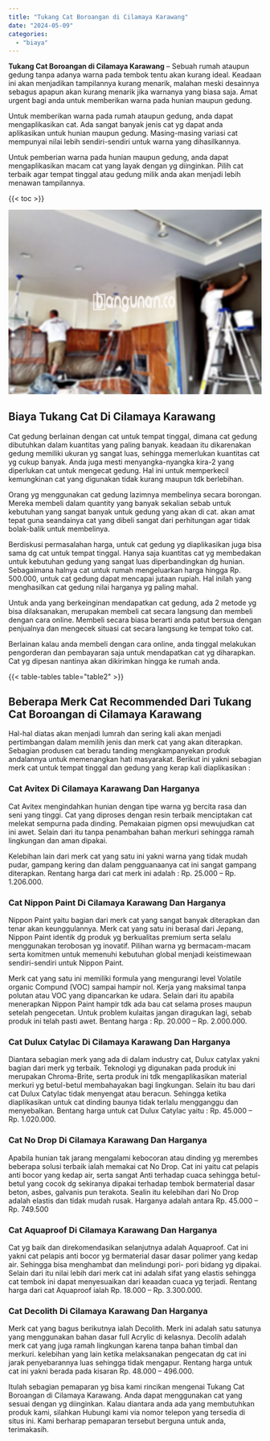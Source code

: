 ```yaml
---
title: "Tukang Cat Boroangan di Cilamaya Karawang"
date: "2024-05-09"
categories: 
  - "biaya"
---
```


**Tukang Cat Boroangan di Cilamaya Karawang** – Sebuah rumah ataupun gedung tanpa adanya warna pada tembok tentu akan kurang ideal. Keadaan ini akan menjadikan tampilannya kurang menarik, malahan meski desainnya sebagus apapun akan kurang menarik jika warnanya yang biasa saja. Amat urgent bagi anda untuk memberikan warna pada hunian maupun gedung.

Untuk memberikan warna pada rumah ataupun gedung, anda dapat mengaplikasikan cat. Ada sangat banyak jenis cat yg dapat anda aplikasikan untuk hunian maupun gedung. Masing-masing variasi cat mempunyai nilai lebih sendiri-sendiri untuk warna yang dihasilkannya.

Untuk pemberian warna pada hunian maupun gedung, anda dapat mengaplikasikan macam cat yang layak dengan yg diinginkan. Pilih cat terbaik agar tempat tinggal atau gedung milik anda akan menjadi lebih menawan tampilannya.

{{< toc >}}

![Tukang Cat Boroangan di Cilamaya Karawang](/images/jasa-cat-murah27.png)

## Biaya Tukang Cat Di Cilamaya Karawang

Cat gedung berlainan dengan cat untuk tempat tinggal, dimana cat gedung dibutuhkan dalam kuantitas yang paling banyak. keadaan itu dikarenakan gedung memiliki ukuran yg sangat luas, sehingga memerlukan kuantitas cat yg cukup banyak. Anda juga mesti menyangka-nyangka kira-2 yang diperlukan cat untuk mengecat gedung. Hal ini untuk memperkecil kemungkinan cat yang digunakan tidak kurang maupun tdk berlebihan.

Orang yg menggunakan cat gedung lazimnya membelinya secara borongan. Mereka membeli dalam quantity yang banyak sekalian sebab untuk kebutuhan yang sangat banyak untuk gedung yang akan di cat. akan amat tepat guna seandainya cat yang dibeli sangat dari perhitungan agar tidak bolak-balik untuk membelinya.

Berdiskusi permasalahan harga, untuk cat gedung yg diaplikasikan juga bisa sama dg cat untuk tempat tinggal. Hanya saja kuantitas cat yg membedakan untuk kebutuhan gedung yang sangat luas diperbandingkan dg hunian. Sebagaimana halnya cat untuk rumah mengeluarkan harga hingga Rp. 500.000, untuk cat gedung dapat mencapai jutaan rupiah. Hal inilah yang menghasilkan cat gedung nilai harganya yg paling mahal.

Untuk anda yang berkeinginan mendapatkan cat gedung, ada 2 metode yg bisa dilaksanakan, merupakan membeli cat secara langsung dan membeli dengan cara online. Membeli secara biasa berarti anda patut bersua dengan penjualnya dan mengecek situasi cat secara langsung ke tempat toko cat.

Berlainan kalau anda membeli dengan cara online, anda tinggal melakukan pengorderan dan pembayaran saja untuk mendapatkan cat yg diharapkan. Cat yg dipesan nantinya akan dikirimkan hingga ke rumah anda.

{{< table-tables table="table2" >}}

## Beberapa Merk Cat Recommended Dari Tukang Cat Boroangan di Cilamaya Karawang

Hal-hal diatas akan menjadi lumrah dan sering kali akan menjadi pertimbangan dalam memilih jenis dan merk cat yang akan diterapkan. Sebagian produsen cat beradu tanding mengkampanyekan produk andalannya untuk memenangkan hati masyarakat. Berikut ini yakni sebagian merk cat untuk tempat tinggal dan gedung yang kerap kali diaplikasikan :

### Cat Avitex Di Cilamaya Karawang Dan Harganya

Cat Avitex mengindahkan hunian dengan tipe warna yg bercita rasa dan seni yang tinggi. Cat yang diproses dengan resin terbaik menciptakan cat melekat sempurna pada dinding. Pemakaian pigmen opsi mewujudkan cat ini awet. Selain dari itu tanpa penambahan bahan merkuri sehingga ramah lingkungan dan aman dipakai.

Kelebihan lain dari merk cat yang satu ini yakni warna yang tidak mudah pudar, gampang kering dan dalam pengguanaanya cat ini sangat gampang diterapkan. Rentang harga dari cat merk ini adalah : Rp. 25.000 – Rp. 1.206.000.

### Cat Nippon Paint Di Cilamaya Karawang Dan Harganya

Nippon Paint yaitu bagian dari merk cat yang sangat banyak diterapkan dan tenar akan keunggulannya. Merk cat yang satu ini berasal dari Jepang, Nippon Paint identik dg produk yg berkualitas premium serta selalu menggunakan terobosan yg inovatif. Pilihan warna yg bermacam-macam serta komitmen untuk memenuhi kebutuhan global menjadi keistimewaan sendiri-sendiri untuk Nippon Paint.

Merk cat yang satu ini memiliki formula yang mengurangi level Volatile organic Compund (VOC) sampai hampir nol. Kerja yang maksimal tanpa polutan atau VOC yang dipancarkan ke udara. Selain dari itu apabila menerapkan Nippon Paint hampir tdk ada bau cat selama proses maupun setelah pengecetan. Untuk problem kulaitas jangan diragukan lagi, sebab produk ini telah pasti awet. Bentang harga : Rp. 20.000 – Rp. 2.000.000.

### Cat Dulux Catylac Di Cilamaya Karawang Dan Harganya

Diantara sebagian merk yang ada di dalam industry cat, Dulux catylax yakni bagian dari merk yg terbaik. Teknologi yg digunakan pada produk ini merupakan Chroma-Brite, serta produk ini tdk mengaplikasikan material merkuri yg betul-betul membahayakan bagi lingkungan. Selain itu bau dari cat Dulux Catylac tidak menyengat atau beracun. Sehingga ketika diaplikasikan untuk cat dinding baunya tidak terlalu mengganggu dan menyebalkan. Bentang harga untuk cat Dulux Catylac yaitu : Rp. 45.000 – Rp. 1.020.000.

### Cat No Drop Di Cilamaya Karawang Dan Harganya

Apabila hunian tak jarang mengalami kebocoran atau dinding yg merembes beberapa solusi terbaik ialah memakai cat No Drop. Cat ini yaitu cat pelapis anti bocor yang kedap air, serta sangat Anti terhadap cuaca sehingga betul-betul yang cocok dg sekiranya dipakai terhadap tembok bermaterial dasar beton, asbes, galvanis pun terakota. Sealin itu kelebihan dari No Drop adalah elastis dan tidak mudah rusak. Harganya adalah antara Rp. 45.000 – Rp. 749.500

### Cat Aquaproof Di Cilamaya Karawang Dan Harganya

Cat yg baik dan direkomendasikan selanjutnya adalah Aquaproof. Cat ini yakni cat pelapis anti bocor yg bermaterial dasar dasar polimer yang kedap air. Sehingga bisa menghambat dan melindungi pori- pori bidang yg dipakai. Selain dari itu nilai lebih dari merk cat ini adalah sifat yang elastis sehingga cat tembok ini dapat menyesuaikan dari keaadan cuaca yg terjadi. Rentang harga dari cat Aquaproof ialah Rp. 18.000 – Rp. 3.300.000.

### Cat Decolith Di Cilamaya Karawang Dan Harganya

Merk cat yang bagus berikutnya ialah Decolith. Merk ini adalah satu satunya yang menggunakan bahan dasar full Acrylic di kelasnya. Decolih adalah merk cat yang juga ramah lingkungan karena tanpa bahan timbal dan merkuri. kelebihan yang lain ketika melaksanakan pengecatan dg cat ini jarak penyebarannya luas sehingga tidak mengapur. Rentang harga untuk cat ini yakni berada pada kisaran Rp. 48.000 – 496.000.

Itulah sebagian pemaparan yg bisa kami rincikan mengenai Tukang Cat Boroangan di Cilamaya Karawang. Anda dapat menggunakan cat yang sesuai dengan yg diinginkan. Kalau diantara anda ada yang membutuhkan produk kami, silahkan Hubungi kami via nomor telepon yang tersedia di situs ini. Kami berharap pemaparan tersebut berguna untuk anda, terimakasih.
